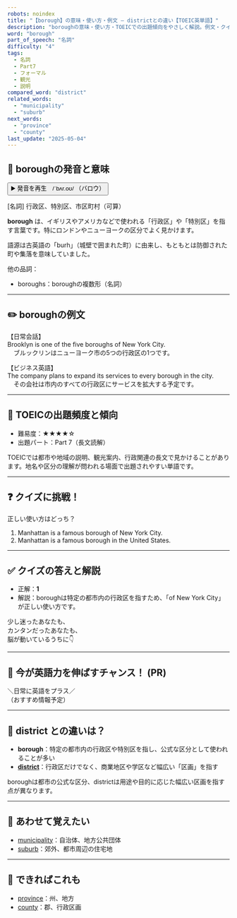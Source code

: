 ```yaml
---
robots: noindex
title: "【borough】の意味・使い方・例文 ― districtとの違い【TOEIC英単語】"
description: "boroughの意味・使い方・TOEICでの出題傾向をやさしく解説。例文・クイズ付きでdistrictとの違いもわかりやすく学べます。"
word: "borough"
part_of_speech: "名詞"
difficulty: "4"
tags:
  - 名詞
  - Part7
  - フォーマル
  - 観光
  - 説明
compared_word: "district"
related_words:
  - "municipality"
  - "suburb"
next_words:
  - "province"
  - "county"
last_update: "2025-05-04"
---
```


## 🔰 boroughの発音と意味

<button class="play-audio" onclick="playTTS('borough')">
  <span class="play-audio-main">
    ▶️ 発音を再生　/ˈbʌr.oʊ/
  </span>
  <span class="play-audio-sub">
    （バロウ）
  </span>
</button>

[名詞] 行政区、特別区、市区町村（可算）

**borough** は、イギリスやアメリカなどで使われる「行政区」や「特別区」を指す言葉です。特にロンドンやニューヨークの区分でよく見かけます。

語源は古英語の「burh」（城壁で囲まれた町）に由来し、もともとは防御された町や集落を意味していました。

他の品詞：  
- boroughs：boroughの複数形（名詞）

---

## ✏️ boroughの例文

【日常会話】  
Brooklyn is one of the five boroughs of New York City.  
　ブルックリンはニューヨーク市の5つの行政区の1つです。

【ビジネス英語】  
The company plans to expand its services to every borough in the city.  
　その会社は市内のすべての行政区にサービスを拡大する予定です。

---

## 🎯 TOEICの出題頻度と傾向

- 難易度：★★★★☆
- 出題パート：Part 7（長文読解）

TOEICでは都市や地域の説明、観光案内、行政関連の長文で見かけることがあります。地名や区分の理解が問われる場面で出題されやすい単語です。

---

## ❓ クイズに挑戦！

正しい使い方はどっち？

1. Manhattan is a famous borough of New York City.  
2. Manhattan is a famous borough in the United States.

---

## ✅ クイズの答えと解説

- 正解：**1**
- 解説：boroughは特定の都市内の行政区を指すため、「of New York City」が正しい使い方です。

少し迷ったあなたも、  
カンタンだったあなたも、  
脳が動いているうちに👇️

---

## 🚀 今が英語力を伸ばすチャンス！ (PR)

<div class="info-center">
＼日常に英語をプラス／<br>  
（おすすめ情報予定）
</div>

---

## 🤔  district との違いは？

- **borough**：特定の都市内の行政区や特別区を指し、公式な区分として使われることが多い
- **[district](/word/district/)**：行政区だけでなく、商業地区や学区など幅広い「区画」を指す

boroughは都市の公式な区分、districtは用途や目的に応じた幅広い区画を指す点が異なります。

---

## 🧩 あわせて覚えたい

- [municipality](/word/municipality/)：自治体、地方公共団体
- [suburb](/word/suburb/)：郊外、都市周辺の住宅地

---

## 📖 できればこれも

- [province](/word/province/)：州、地方
- [county](/word/county/)：郡、行政区画

<!-- cvid: aid42_bid23 -->

